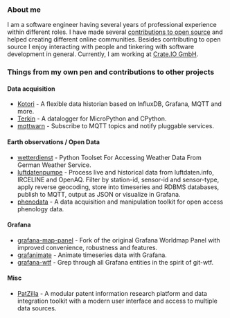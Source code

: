 ### About me

I am a software engineer having several years of professional experience within different roles.
I have made several [contributions to open source](https://github.com/amotl) and helped creating different online communities. Besides contributing to open source I enjoy interacting with people and tinkering with software development in general. 
Currently, I am working at [Crate.IO GmbH](https://crate.io/).

### Things from my own pen and contributions to other projects

#### Data acquisition
- [Kotori] - A flexible data historian based on InfluxDB, Grafana, MQTT and more.
- [Terkin] - A datalogger for MicroPython and CPython.
- [mqttwarn] - Subscribe to MQTT topics and notify pluggable services.

#### Earth observations / Open Data
- [wetterdienst] - Python Toolset For Accessing Weather Data From German Weather Service.
- [luftdatenpumpe] - Process live and historical data from luftdaten.info, IRCELINE and OpenAQ. Filter by station-id, sensor-id and sensor-type, apply reverse geocoding, store into timeseries and RDBMS databases, publish to MQTT, output as JSON or visualize in Grafana. 
- [phenodata] - A data acquisition and manipulation toolkit for open access phenology data.

#### Grafana
- [grafana-map-panel] - Fork of the original Grafana Worldmap Panel with improved convenience, robustness and features.
- [grafanimate] - Animate timeseries data with Grafana.
- [grafana-wtf] - Grep through all Grafana entities in the spirit of git-wtf.

#### Misc
- [PatZilla] - A modular patent information research platform and data integration toolkit with a modern user interface and access to multiple data sources.

[Kotori]: https://github.com/daq-tools/kotori
[PatZilla]: https://github.com/ip-tools/patzilla
[mqttwarn]: https://github.com/jpmens/mqttwarn
[grafana-map-panel]: https://github.com/panodata/grafana-map-panel
[wetterdienst]: https://github.com/panodata/wetterdienst
[luftdatenpumpe]: https://github.com/panodata/luftdatenpumpe
[grafanimate]: https://github.com/panodata/grafanimate
[grafana-wtf]: https://github.com/panodata/grafana-wtf
[phenodata]: https://github.com/hiveeyes/phenodata
[Terkin]: https://github.com/hiveeyes/terkin-datalogger

<!--
**amotl/amotl** is a ✨ _special_ ✨ repository because its `README.md` (this file) appears on your GitHub profile.

![Andreas's github stats](https://github-readme-stats.vercel.app/api?username=amotl&show_icons=true&include_all_commits=true&count_private=true)

Here are some ideas to get you started:

- 🔭 I’m currently working on ...
- 🌱 I’m currently learning ...
- 👯 I’m looking to collaborate on ...
- 🤔 I’m looking for help with ...
- 💬 Ask me about ...
- 📫 How to reach me: ...
- 😄 Pronouns: ...
- ⚡ Fun fact: ...
-->
